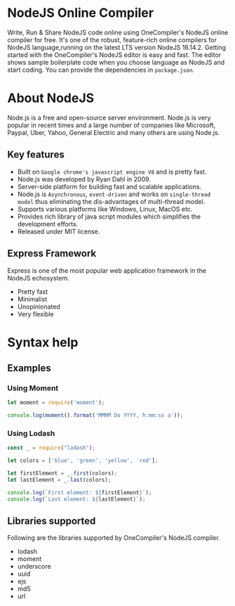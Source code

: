 # NodeJS Online Compiler

Write, Run & Share NodeJS code online using OneCompiler's NodeJS online compiler for free. It's one of the robust, feature-rich online compilers for NodeJS language,running on the latest LTS version NodeJS 16.14.2. Getting started with the OneCompiler's NodeJS editor is easy and fast. The editor shows sample boilerplate code when you choose language as NodeJS and start coding. You can provide the dependencies in `package.json`. 

# About NodeJS

Node.js is a free and open-source server environment. Node.js is very popular in recent times and a large number of companies like Microsoft, Paypal, Uber, Yahoo, General Electric and many others are using Node.js.

## Key features

* Built on `Google chrome's javascript engine V8` and is pretty fast.
* Node.js was developed by Ryan Dahl in 2009.
* Server-side platform for building fast and scalable applications.
* Node.js is `Asynchronous`, `event-driven` and works on `single-thread model` thus eliminating the dis-advantages of multi-thread model.
* Supports various platforms like Windows, Linux, MacOS etc.
* Provides rich library of java script modules which simplifies the development efforts.
* Released under MIT license.

## Express Framework

Express is one of the most popular web application framework in the NodeJS echosystem.

* Pretty fast
* Minimalist
* Unopinionated
* Very flexible

# Syntax help

## Examples 

### Using Moment

```javascript
let moment = require('moment');

console.log(moment().format('MMMM Do YYYY, h:mm:ss a'));
```

### Using Lodash
```javascript
const _ = require("lodash");

let colors = ['blue', 'green', 'yellow', 'red'];

let firstElement = _.first(colors);
let lastElement = _.last(colors);

console.log(`First element: ${firstElement}`);
console.log(`Last element: ${lastElement}`);
```

## Libraries supported
Following are the libraries supported by OneCompiler's NodeJS compiler.

* lodash
* moment
* underscore
* uuid
* ejs
* md5
* url
